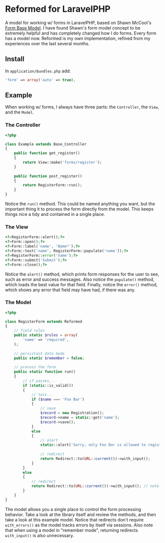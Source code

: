 # Reformed for LaravelPHP #

A model for working w/ forms in LaravelPHP, based on Shawn McCool's [Form Base Model](https://github.com/ShawnMcCool/laravel-form-base-model).  I have found Shawn's form model concept to be extremely helpful and has completely changed how I do forms.  Every form has a model now.  Reformed is my own implementation, refined from my experiences over the last several months.

## Install ##

In ``application/bundles.php`` add:

```php
'form' => array('auto' => true),
```

## Example ##

When working w/ forms, I always have three parts:  the ``Controller``, the ``View``, and the ``Model``.

### The Controller ###

```php
<?php

class Example extends Base_Controller
{
	public function get_register()
	{
		return View::make('forms/register');
	}
	
	public function post_register()
	{
		return RegisterForm::run();
	}
}
```

Notice the ``run()`` method.  This could be named anything you want, but the important thing it to process the form directly from the model.  This keeps things nice a tidy and contained in a single place.

### The View ###

```php
<?=RegisterForm::alert();?>
<?=Form::open();?>
<?=Form::label('name', 'Name*');?>
<?=Form::text('name', RegisterForm::populate('name'));?>
<?=RegisterForm::error('name');?>
<?=Form::submit('Submit');?>
<?=Form::close();?>
```

Notice the ``alert()`` method, which prints form responses for the user to see, such as error and success messages.  Also notice the ``populate()`` method, which loads the best value for that field.  Finally, notice the ``error()`` method, which shows any error that field may have had, if there was any.

### The Model ###

```php
<?php

class RegisterForm extends Reformed
{
	// field rules
	public static $rules = array(
		'name' => 'required',
	);
	
	// persistant data mode
	public static $remember = false;
	
	// process the form
	public static function run()
	{
		// if passes...
		if (static::is_valid())
		{
			// test...
			if ($name === 'Foo Bar')
			{
				// save
				$record = new Registration();
				$record->name = static::get('name');
				$record->save();
			}
			else
			{
				// alert
				static::alert('Sorry, only Foo Bar is allowed to register.', 'red');
				
				// redirect
				return Redirect::to(URL::current())->with_input();
			}
		}
		else
		{
			// redirect
			return Redirect::to(URL::current())->with_input(); // note with_errors() isn't needed
		}
	}
}
```

The model allows you a single place to control the form processing behavior.  Take a look at the library itself and review the methods, and then take a look at this example model.  Notice that redirects don't require ``with_errors()`` as the model tracks errors by itself via sessions.  Also note that when using a model in "remember mode", returning redirects ``with_input()`` is also unnecessary.